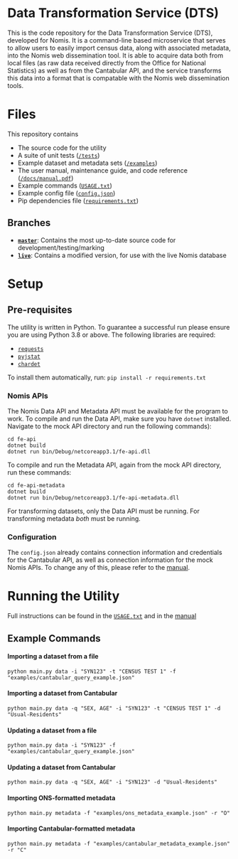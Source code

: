 # Data Transformation Service (DTS)

This is the code repository for the Data Transformation Service (DTS), developed for Nomis. It is a command-line based microservice that serves to allow users to easily import census data, along with associated metadata, into the Nomis web dissemination tool. It is able to acquire data both from local files (as raw data received directly from the Office for National Statistics) as well as from the Cantabular API, and the service transforms this data into a format that is compatable with the Nomis web dissemination tools.


# Files

This repository contains

 - The source code for the utility
 - A suite of unit tests ([`/tests`](https://github.com/stelioslogothetis/nomis-dts/tree/master/tests "tests"))
 - Example dataset and metadata sets ([`/examples`](https://github.com/stelioslogothetis/nomis-dts/blob/master/examples))
 - The user manual, maintenance guide, and code reference ([`/docs/manual.pdf`](https://github.com/stelioslogothetis/nomis-dts/blob/master/docs/manual.pdf))
 - Example commands ([`USAGE.txt`](https://github.com/stelioslogothetis/nomis-dts/blob/master/docs/USAGE.txt "USAGE.txt"))
 - Example config file ([`config.json`](https://github.com/stelioslogothetis/nomis-dts/blob/master/config.json "config.json"))
 - Pip dependencies file ([`requirements.txt`](https://github.com/stelioslogothetis/nomis-dts/blob/master/requirements.txt "requirements.txt"))

## Branches

 - [**`master`**](https://github.com/stelioslogothetis/nomis-dts/tree/master): Contains the most up-to-date source code for development/testing/marking
 - [**`live`**](https://github.com/stelioslogothetis/nomis-dts/tree/live): Contains a modified version, for use with the live Nomis database
# Setup
## Pre-requisites
The utility is written in Python. To guarantee a successful run please ensure you are using Python 3.8 or above. The following libraries are required:
 - [`requests`](https://pypi.org/project/requests/)
 - [`pyjstat`](https://pypi.org/project/pyjstat/)
 - [`chardet`](https://pypi.org/project/chardet/)

To install them automatically, run:
`pip install -r requirements.txt`

### Nomis APIs
The Nomis Data API and Metadata API must be available for the program to work. To compile and run the Data API, make sure you have `dotnet` installed. Navigate to the mock API directory and run the following commands):

```
cd fe-api
dotnet build
dotnet run bin/Debug/netcoreapp3.1/fe-api.dll
```

To compile and run the Metadata API, again from the mock API directory, run these commands:
```
cd fe-api-metadata
dotnet build
dotnet run bin/Debug/netcoreapp3.1/fe-api-metadata.dll
```
For transforming datasets, only the Data API must be running. For transforming metadata *both* must be running.

### Configuration
The `config.json` already contains connection information and credentials for the Cantabular API, as well as connection information for the mock Nomis APIs. To change any of this, please refer to the [manual](https://github.com/stelioslogothetis/nomis-dts/blob/master/docs/manual.pdf).

# Running the Utility
Full instructions can be found in the [`USAGE.txt`](https://github.com/stelioslogothetis/nomis-dts/blob/master/docs/USAGE.txt "USAGE.txt") and in the [manual](https://github.com/stelioslogothetis/nomis-dts/blob/master/docs/manual.pdf)

## Example Commands


#### Importing a dataset from a file
`python main.py data -i "SYN123" -t "CENSUS TEST 1" -f "examples/cantabular_query_example.json"`

#### Importing a dataset from Cantabular
`python main.py data -q "SEX, AGE" -i "SYN123" -t "CENSUS TEST 1" -d "Usual-Residents"`

#### Updating a dataset from a file
`python main.py data -i "SYN123" -f "examples/cantabular_query_example.json"`

#### Updating a dataset from Cantabular
`python main.py data -q "SEX, AGE" -i "SYN123" -d "Usual-Residents"`

#### Importing ONS-formatted metadata
`python main.py metadata -f "examples/ons_metadata_example.json" -r "O"`

#### Importing Cantabular-formatted metadata
`python main.py metadata -f "examples/cantabular_metadata_example.json" -r "C"`



